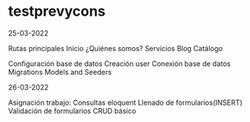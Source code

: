 # testprevycons


25-03-2022

Rutas principales
Inicio
¿Quiénes somos?
Servicios
Blog
Catálogo

Configuración base de datos
Creación user
Conexión base de datos
Migrations
Models and Seeders

26-03-2022

Asignación trabajo:
Consultas eloquent
Llenado de formularios(INSERT)
Validación de formularios 
CRUD básico

